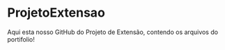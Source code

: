# ProjetoExtensao

Aqui esta nosso GitHub do Projeto de Extensão, contendo os arquivos do portifolio!

